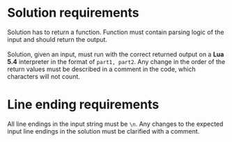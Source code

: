 # Solution requirements
Solution has to return a function. Function must contain parsing logic of the input and should return the output.<br/><br/>
Solution, given an input, must run with the correct returned output on a **Lua 5.4** interpreter in the format of `part1, part2`. Any change in the order of the return values must be described in a comment in the code, which characters will not count.
# Line ending requirements
All line endings in the input string must be `\n`. Any changes to the expected input line endings in the solution must be clarified with a comment.<br/>
